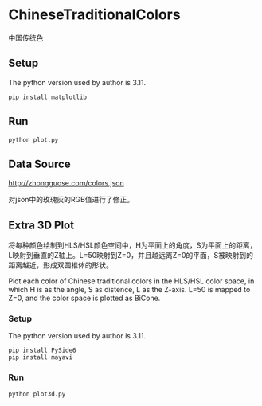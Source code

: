 # ChineseTraditionalColors
中国传统色

## Setup
The python version used by author is 3.11.

`pip install matplotlib`

## Run
`python plot.py`

## Data Source
http://zhongguose.com/colors.json

对json中的玫瑰灰的RGB值进行了修正。

## Extra 3D Plot
将每种颜色绘制到HLS/HSL颜色空间中，H为平面上的角度，S为平面上的距离，L映射到垂直的Z轴上。L=50映射到Z=0，并且越远离Z=0的平面，S被映射到的距离越近，形成双圆椎体的形状。

Plot each color of Chinese traditional colors in the HLS/HSL color space, in which H is as the angle, S as distence, L as the Z-axis. L=50 is mapped to Z=0, and the color space is plotted as BiCone.

### Setup
The python version used by author is 3.11.

```
pip install PySide6
pip install mayavi
```

### Run
`python plot3d.py`
